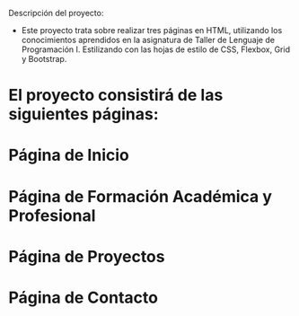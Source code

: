 Descripción del proyecto:

* Este proyecto trata sobre realizar tres páginas en HTML, utilizando los conocimientos aprendidos en la asignatura de Taller de Lenguaje de Programación I. Estilizando con las hojas de estilo de CSS, Flexbox, Grid y Bootstrap. 

# El proyecto consistirá de las siguientes páginas:

# Página de Inicio
# Página de Formación Académica y Profesional
# Página de Proyectos
# Página de Contacto
